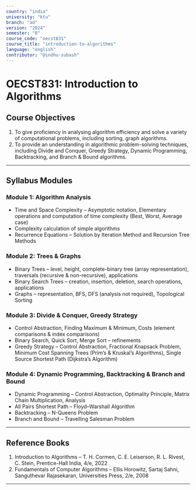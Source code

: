 ```yaml
---
country: "india"
university: "ktu"
branch: "ad"
version: "2024"
semester: "8"
course_code: "oecst831"
course_title: "introduction-to-algorithms"
language: "english"
contributor: "@indhu-subash"
---
```


# OECST831: Introduction to Algorithms

## Course Objectives

1. To give proficiency in analysing algorithm efficiency and solve a variety of computational problems, including sorting, graph algorithms.  
2. To provide an understanding in algorithmic problem-solving techniques, including Divide and Conquer, Greedy Strategy, Dynamic Programming, Backtracking, and Branch & Bound algorithms.  

---

## Syllabus Modules

### Module 1: Algorithm Analysis
- Time and Space Complexity – Asymptotic notation, Elementary operations and computation of time complexity (Best, Worst, Average case)  
- Complexity calculation of simple algorithms  
- Recurrence Equations – Solution by Iteration Method and Recursion Tree Methods  

### Module 2: Trees & Graphs
- Binary Trees – level, height, complete-binary tree (array representation), traversals (recursive & non-recursive), applications  
- Binary Search Trees – creation, insertion, deletion, search operations, applications  
- Graphs – representation, BFS, DFS (analysis not required), Topological Sorting  

### Module 3: Divide & Conquer, Greedy Strategy
- Control Abstraction, Finding Maximum & Minimum, Costs (element comparisons & index comparisons)  
- Binary Search, Quick Sort, Merge Sort – refinements  
- Greedy Strategy – Control Abstraction, Fractional Knapsack Problem, Minimum Cost Spanning Trees (Prim’s & Kruskal’s Algorithms), Single Source Shortest Path (Dijkstra’s Algorithm)  

### Module 4: Dynamic Programming, Backtracking & Branch and Bound
- Dynamic Programming – Control Abstraction, Optimality Principle, Matrix Chain Multiplication, Analysis  
- All Pairs Shortest Path – Floyd–Warshall Algorithm  
- Backtracking – N-Queens Problem  
- Branch and Bound – Travelling Salesman Problem  

---

## Reference Books

1. Introduction to Algorithms – T. H. Cormen, C. E. Leiserson, R. L. Rivest, C. Stein, Prentice-Hall India, 4/e, 2022  
2. Fundamentals of Computer Algorithms – Ellis Horowitz, Sartaj Sahni, Sanguthevar Rajasekaran, Universities Press, 2/e, 2008  

---
